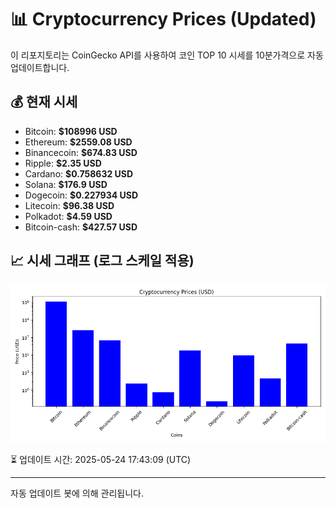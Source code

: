 
# 📊 Cryptocurrency Prices (Updated)

이 리포지토리는 CoinGecko API를 사용하여 코인 TOP 10 시세를 10분가격으로 자동 업데이트합니다.

## 💰 현재 시세
- Bitcoin: **$108996 USD**
- Ethereum: **$2559.08 USD**
- Binancecoin: **$674.83 USD**
- Ripple: **$2.35 USD**
- Cardano: **$0.758632 USD**
- Solana: **$176.9 USD**
- Dogecoin: **$0.227934 USD**
- Litecoin: **$96.38 USD**
- Polkadot: **$4.59 USD**
- Bitcoin-cash: **$427.57 USD**

## 📈 시세 그래프 (로그 스케일 적용)
![Crypto Prices](crypto_prices.png)

⏳ 업데이트 시간: 2025-05-24 17:43:09 (UTC)

---
자동 업데이트 봇에 의해 관리됩니다.
